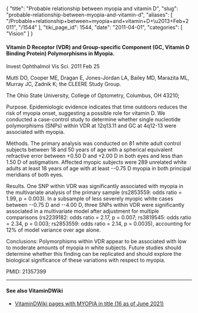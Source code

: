 {
  "title": "Probable relationship between myopia and vitamin D",
  "slug": "probable-relationship-between-myopia-and-vitamin-d",
  "aliases": [
    "/Probable+relationship+between+myopia+and+vitamin+D+\u2013+Feb+2011",
    "/1544"
  ],
  "tiki_page_id": 1544,
  "date": "2011-04-01",
  "categories": [
    "Vision"
  ]
}


#### Vitamin D Receptor (VDR) and Group-specific Component (GC, Vitamin D Binding Protein) Polymorphisms in Myopia.

Invest Ophthalmol Vis Sci. 2011 Feb 25

Mutti DO, Cooper ME, Dragan E, Jones-Jordan LA, Bailey MD, Marazita ML, Murray JC, Zadnik K; the CLEERE Study Group.

The Ohio State University, College of Optometry, Columbus, OH 43210;

Purpose. Epidemiologic evidence indicates that time outdoors reduces the risk of myopia onset, suggesting a possible role for vitamin D. We conducted a case-control study to determine whether single nucleotide polymorphisms (SNPs) within VDR at 12q13.11 and GC at 4q12-13 were associated with myopia. 

Methods. The primary analysis was conducted on 81 white adult control subjects between 18 and 50 years of age with a spherical equivalent refractive error between +0.50 D and +2.00 D in both eyes and less than 1.50 D of astigmatism. Affected myopic subjects were 289 unrelated white adults at least 18 years of age with at least --0.75 D myopia in both principal meridians of both eyes. 

Results. One SNP within VDR was significantly associated with myopia in the multivariate analysis of the primary sample (rs2853559: odds ratio = 1.99, p = 0.003). In a subsample of less severely myopic white cases between --0.75 D and --4.00 D, three SNPs within VDR were significantly associated in a multivariate model after adjustment for multiple comparisons (rs2239182: odds ratio = 2.17, p = 0.007; rs3819545: odds ratio = 2.34, p = 0.003; rs2853559: odds ratio = 2.14, p = 0.0035), accounting for 12% of model variance over age alone. 

Conclusions: Polymorphisms within VDR appear to be associated with low to moderate amounts of myopia in white subjects. Future studies should determine whether this finding can be replicated and should explore the biological significance of these variations with respect to myopia.

PMID: 21357399 

---

#### See also VitaminDWiki

* [VitaminDWiki pages with MYOPIA in title (16 as of June 2021)](https://VitaminDWiki.com/Moderate+to+high+Myopia+2X+more+likely+if+low+Vitamin+D+%28China%29+%E2%80%93+June+2021#VitaminDWili_pages_containing_Myopia_in_title)